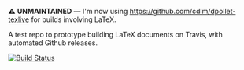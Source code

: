 ⚠️ **UNMAINTAINED** — I'm now using https://github.com/cdlm/dpollet-texlive for builds involving LaTeX.

A test repo to prototype building LaTeX documents on Travis, with automated Github releases.

[![Build Status](https://travis-ci.org/cdlm/github-travis-latex.svg?branch=master)](https://travis-ci.org/cdlm/github-travis-latex)
